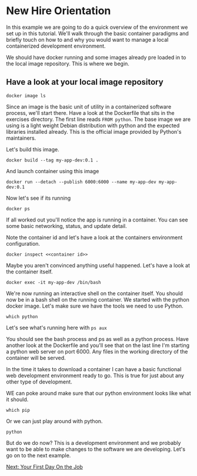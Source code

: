# New Hire Orientation

In this example we are going to do a quick overview of the environment we set up in this tutorial. We'll walk through the basic container paradigms and briefly touch on how to and why you would want to manage a local containerized development environment.

We should have docker running and some images already pre loaded in to the local image repository. This is where we begin.

## Have a look at your local image repository
`docker image ls`


Since an image is the basic unit of utility in a containerized software process, we'll start there. Have a look at the Dockerfile that sits in the exercises directory. The first line reads `FROM python`. The base image we are using is a light weight Debian distribution with python and the expected libraries installed already. This is the official image provided by Python's maintainers.

Let's build this image.

`docker build --tag my-app-dev:0.1 .`

And launch container using this image

`docker run --detach --publish 6000:6000 --name my-app-dev my-app-dev:0.1`

Now let's see if its running

`docker ps`

If all worked out you'll notice the app is running in a container. You can see some basic networking, status, and update detail.

Note the container id and let's have a look at the containers environment configuration.

`docker inspect <<container id>>`

Maybe you aren't convinced anything useful happened. Let's have a look at the container itself.

`docker exec -it my-app-dev /bin/bash`

We're now running an interactive shell on the container itself.
You should now be in a bash shell on the running container.
We started with the python docker image. Let's make sure we have the tools we need to use Python.

`which python`

 Let's see what's running here with `ps aux`

You should see the bash process and ps as well as a python process. Have another look at the Dockerfile and you'll see that on the last line I'm starting a python web server on port 6000. Any files in the working directory of the container will be served.

In the time it takes to download a container I can have a basic functional web development environment ready to go. This is true for just about any other type of development.

WE can poke around make sure that our python environment looks like what it should.

`which pip`

Or we can just play around with python.

`python`

But do we do now?  This is a development environment and we probably want to be able to make changes to the software we are developing. Let's go on to the next example.

[Next: Your First Day On the Job](002_your_first_day_on_the_job.md)
